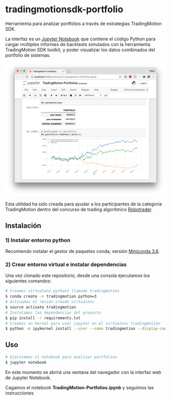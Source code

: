 # tradingmotionsdk-portfolio
Herramienta para analizar portfolios a través de estrategias TradingMotion SDK.

La interfaz es un [Jupyter Notebook](http://jupyter.org/) que contiene el código Python para cargar múltiples informes de backtests simulados con la herramienta TradingMotion SDK toolkit, y poder visualizar los datos combinados del portfolio de sistemas.

![Jupyter Notebook TradingMotion Portfolio](screenshot.png?raw=true "TradingMotion Portfolio")

Esta utilidad ha sido creada para ayudar a los participantes de la categoría TradingMotion dentro del concurso de trading algorítmico [Robotrader](http://www.gaps.ssr.upm.es/es/eventos/robotrader).


## Instalación

### 1) Instalar entorno python

Recomiendo instalar el gestor de paquetes conda, versión [Miniconda 3.6](https://conda.io/miniconda.html).

### 2) Crear entorno virtual e instalar dependencias

Una vez clonado este repositorio, desde una consola ejecutamos los siguientes comandos:

```bash
# Creamos virtualenv python3 llamado tradingmotion
$ conda create -n tradingmotion python=3
# Activamos el recién creado virtualenv
$ source activate tradingmotion
# Instalamos las dependencias del proyecto
$ pip install -r requirements.txt
# Creamos un kernel para usar jupyter en el virtualenv tradingmotion
$ python -m ipykernel install --user --name tradingmotion --display-name "Python3 (tradingmotion)"
```

## Uso

```bash
# Ejecutamos el notebook para analizar portfolios
$ jupyter notebook 
```

En este momento se abrirá una ventana del navegador con la interfaz web de Jupyter Notebook. 

Cagamos el notebook **TradingMotion-Portfolios.ipynb** y seguimos las instrucciones

